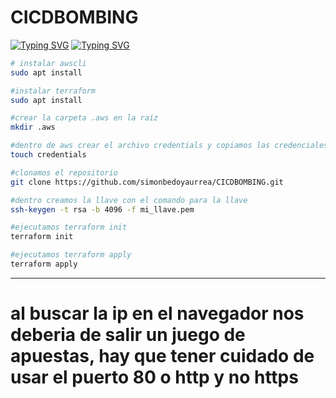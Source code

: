 ﻿# CICDBOMBING

[![Typing SVG](https://readme-typing-svg.demolab.com/?font=Alfa+Slab+One&size=30&pause=1000&color=C2A0FF&vCenter=true&width=435&lines=Despliegue+con+Terraform)](https://git.io/typing-svg)
[![Typing SVG](https://readme-typing-svg.demolab.com/?font=Alfa+Slab+One&size=30&pause=1000&color=C2A0FF&vCenter=true&width=435&lines=y+Docker+Telem%C3%A1tica)](https://git.io/typing-svg)


```bash
# instalar awscli
sudo apt install

#instalar terraform
sudo apt install

#crear la carpeta .aws en la raiz
mkdir .aws

#dentro de aws crear el archivo credentials y copiamos las credenciales
touch credentials

#clonamos el repositorio
git clone https://github.com/simonbedoyaurrea/CICDBOMBING.git

#dentro creamos la llave con el comando para la llave
ssh-keygen -t rsa -b 4096 -f mi_llave.pem

#ejecutamos terraform init
terraform init

#ejecutamos terraform apply
terraform apply
```

---

# al buscar la ip en el navegador nos deberia de salir un juego de apuestas, hay que tener cuidado de usar el puerto 80 o http y no https

